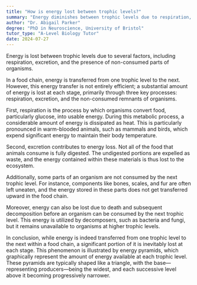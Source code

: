 ```yaml
---
title: "How is energy lost between trophic levels?"
summary: "Energy diminishes between trophic levels due to respiration, excretion, and parts of organisms that are not consumed."
author: "Dr. Abigail Parker"
degree: "PhD in Neuroscience, University of Bristol"
tutor_type: "A-Level Biology Tutor"
date: 2024-07-27
---
```


Energy is lost between trophic levels due to several factors, including respiration, excretion, and the presence of non-consumed parts of organisms.

In a food chain, energy is transferred from one trophic level to the next. However, this energy transfer is not entirely efficient; a substantial amount of energy is lost at each stage, primarily through three key processes: respiration, excretion, and the non-consumed remnants of organisms.

First, respiration is the process by which organisms convert food, particularly glucose, into usable energy. During this metabolic process, a considerable amount of energy is dissipated as heat. This is particularly pronounced in warm-blooded animals, such as mammals and birds, which expend significant energy to maintain their body temperature.

Second, excretion contributes to energy loss. Not all of the food that animals consume is fully digested. The undigested portions are expelled as waste, and the energy contained within these materials is thus lost to the ecosystem.

Additionally, some parts of an organism are not consumed by the next trophic level. For instance, components like bones, scales, and fur are often left uneaten, and the energy stored in these parts does not get transferred upward in the food chain.

Moreover, energy can also be lost due to death and subsequent decomposition before an organism can be consumed by the next trophic level. This energy is utilized by decomposers, such as bacteria and fungi, but it remains unavailable to organisms at higher trophic levels.

In conclusion, while energy is indeed transferred from one trophic level to the next within a food chain, a significant portion of it is inevitably lost at each stage. This phenomenon is illustrated by energy pyramids, which graphically represent the amount of energy available at each trophic level. These pyramids are typically shaped like a triangle, with the base—representing producers—being the widest, and each successive level above it becoming progressively narrower.
    